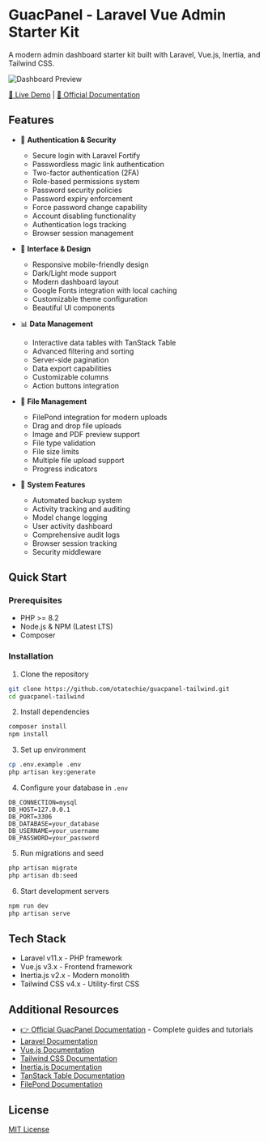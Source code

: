 # GuacPanel - Laravel Vue Admin Starter Kit

A modern admin dashboard starter kit built with Laravel, Vue.js, Inertia, and Tailwind CSS.

![Dashboard Preview](https://via.placeholder.com/800x450?text=GuacPanel+Preview)

[🔗 Live Demo](https://demo-url.com) | [📘 Official Documentation](https://guacpanel.com)

## Features

- 🔐 **Authentication & Security**
  - Secure login with Laravel Fortify
  - Passwordless magic link authentication
  - Two-factor authentication (2FA)
  - Role-based permissions system
  - Password security policies
  - Password expiry enforcement
  - Force password change capability
  - Account disabling functionality
  - Authentication logs tracking
  - Browser session management

- 🎨 **Interface & Design**
  - Responsive mobile-friendly design
  - Dark/Light mode support
  - Modern dashboard layout
  - Google Fonts integration with local caching
  - Customizable theme configuration
  - Beautiful UI components

- 📊 **Data Management**
  - Interactive data tables with TanStack Table
  - Advanced filtering and sorting
  - Server-side pagination
  - Data export capabilities
  - Customizable columns
  - Action buttons integration

- 📁 **File Management**
  - FilePond integration for modern uploads
  - Drag and drop file uploads
  - Image and PDF preview support
  - File type validation
  - File size limits
  - Multiple file upload support
  - Progress indicators

- 🔄 **System Features**
  - Automated backup system
  - Activity tracking and auditing
  - Model change logging
  - User activity dashboard
  - Comprehensive audit logs
  - Browser session tracking
  - Security middleware

## Quick Start

### Prerequisites

- PHP >= 8.2
- Node.js & NPM (Latest LTS)
- Composer

### Installation

1. Clone the repository
```bash
git clone https://github.com/otatechie/guacpanel-tailwind.git
cd guacpanel-tailwind
```

2. Install dependencies
```bash
composer install
npm install
```

3. Set up environment
```bash
cp .env.example .env
php artisan key:generate
```

4. Configure your database in `.env`
```
DB_CONNECTION=mysql
DB_HOST=127.0.0.1
DB_PORT=3306
DB_DATABASE=your_database
DB_USERNAME=your_username
DB_PASSWORD=your_password
```

5. Run migrations and seed
```bash
php artisan migrate
php artisan db:seed
```

6. Start development servers
```bash
npm run dev
php artisan serve
```

## Tech Stack

- Laravel v11.x - PHP framework
- Vue.js v3.x - Frontend framework
- Inertia.js v2.x - Modern monolith
- Tailwind CSS v4.x - Utility-first CSS

## Additional Resources

- [👉 Official GuacPanel Documentation](https://guacpanel.com) - Complete guides and tutorials
- [Laravel Documentation](https://laravel.com/docs)
- [Vue.js Documentation](https://vuejs.org/guide/introduction.html)
- [Tailwind CSS Documentation](https://tailwindcss.com/docs)
- [Inertia.js Documentation](https://inertiajs.com/)
- [TanStack Table Documentation](https://tanstack.com/table/v8)
- [FilePond Documentation](https://pqina.nl/filepond/)

## License

[MIT License](LICENSE.md)
